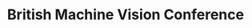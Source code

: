 ---
title: "British Machine Vision Conference"
year: 2005
pdf_url: "http://www.robots.ox.ac.uk/~phst/BMVC2005/index.html"
category: "vision"
author_list: "William Clocksin, A.W. Fitzgibbon, Philip H.S. Torr"
grant: "NULL"
pub_in: "In ISBN 1-901725-29-4"
---